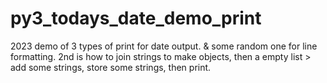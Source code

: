 # py3_todays_date_demo_print
2023 demo of 3 types of print for date output.  &amp; some random one for line formatting. 
2nd is how to join strings to make objects, then a empty list > add some strings, store some strings, then print. 
